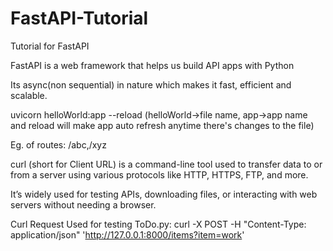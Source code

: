 # FastAPI-Tutorial
Tutorial for FastAPI

FastAPI is a web framework that helps us build API apps with Python

Its async(non sequential) in nature which makes it fast, efficient and scalable.


uvicorn helloWorld:app --reload (helloWorld->file name, app->app name and reload will make app auto refresh anytime there's changes to the file)

Eg. of routes:
/abc,/xyz


curl (short for Client URL) is a command-line tool used to transfer data to or from a server using various protocols like HTTP, HTTPS, FTP, and more.

It’s widely used for testing APIs, downloading files, or interacting with web servers without needing a browser.


Curl Request Used for testing ToDo.py: curl -X POST -H "Content-Type: application/json" 'http://127.0.0.1:8000/items?item=work'